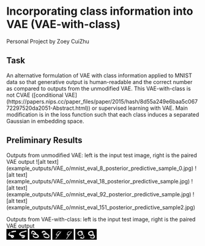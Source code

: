 # Incorporating class information into VAE (VAE-with-class)
Personal Project by Zoey CuiZhu

<h2>Task</h2>
An alternative formulation of VAE with class information applied to MNIST data so that generative output is human-readable and the correct number as compared to outputs from the unmodified VAE. This VAE-with-class is not CVAE ([conditional VAE](https://papers.nips.cc/paper_files/paper/2015/hash/8d55a249e6baa5c06772297520da2051-Abstract.html)) or supervised learning with VAE. Main modification is in the loss function such that each class induces a separated Gaussian in embedding space.

<h2>Preliminary Results</h2>
Outputs from unmodified VAE: left is the input test image, right is the paired VAE output  
![alt text](example_outputs/VAE_o/mnist_eval_8_posterior_predictive_sample_0.jpg) ![alt text](example_outputs/VAE_o/mnist_eval_18_posterior_predictive_sample.jpg) ![alt text](example_outputs/VAE_o/mnist_eval_92_posterior_predictive_sample.jpg) ![alt text](example_outputs/VAE_o/mnist_eval_151_posterior_predictive_sample2.jpg)

Outputs from VAE-with-class: left is the input test image, right is the paired VAE output  
![alt text](example_outputs/VAE_class/mnist_eval_8_posterior_predictive_sample_1.jpg) ![alt text](example_outputs/VAE_class/mnist_eval_18_posterior_predictive_sample_1.jpg) ![alt text](example_outputs/VAE_class/mnist_eval_92_9_posterior_predictive_sample_0.jpg) ![alt text](example_outputs/VAE_class/mnist_eval_151_posterior_predictive_sample_0.jpg)
